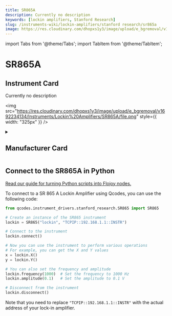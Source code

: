 ```yaml
---
title: SR865A
description: Currently no description
keywords: [lockin amplifiers, Stanford Research]
slug: /instruments-wiki/lockin-amplifiers/stanford research/sr865a
image: https://res.cloudinary.com/dhopxs1y3/image/upload/e_bgremoval/v1692234134/Instruments/Lockin%20Amplifiers/SR865A/file.png
---
```


import Tabs from '@theme/Tabs';
import TabItem from '@theme/TabItem';

# SR865A

## Instrument Card

<div className="flex">

<div>

Currently no description

</div>

<img src="https://res.cloudinary.com/dhopxs1y3/image/upload/e_bgremoval/v1692234134/Instruments/Lockin%20Amplifiers/SR865A/file.png" style={{ width: "325px" }} />

</div>

<details>
<summary><h2>Manufacturer Card</h2></summary>

<img src="https://res.cloudinary.com/dhopxs1y3/image/upload/e_bgremoval/v1692126012/Instruments/Vendor%20Logos/Stanford_Research.png" style={{ width: "100%", objectFit: "cover" }} />

Stanford Research Systems is a maker of general test and measurement instruments. The company was founded in 1980, is privately held, and is not affiliated with Stanford University. <a href="https://www.thinksrs.com/">Website</a>.

<ul>
  <li>Headquarters: USA</li>
  <li>Yearly Revenue (millions, USD): 25.0</li>
</ul>
</details>

## Connect to the SR865A in Python

[Read our guide for turning Python scripts into Flojoy nodes.](https://docs.flojoy.ai/custom-nodes/creating-custom-node/)


<Tabs>
<TabItem value="Qcodes" label="Qcodes">

To connect to a SR 865 A Lockin Amplifier using Qcodes, you can use the following code:

```python
from qcodes.instrument_drivers.stanford_research.SR865 import SR865

# Create an instance of the SR865 instrument
lockin = SR865("lockin", "TCPIP::192.168.1.1::INSTR")

# Connect to the instrument
lockin.connect()

# Now you can use the instrument to perform various operations
# For example, you can get the X and Y values
x = lockin.X()
y = lockin.Y()

# You can also set the frequency and amplitude
lockin.frequency(1000)  # Set the frequency to 1000 Hz
lockin.amplitude(0.1)   # Set the amplitude to 0.1 V

# Disconnect from the instrument
lockin.disconnect()
```

Note that you need to replace `"TCPIP::192.168.1.1::INSTR"` with the actual address of your lock-in amplifier.

</TabItem>
</Tabs>
